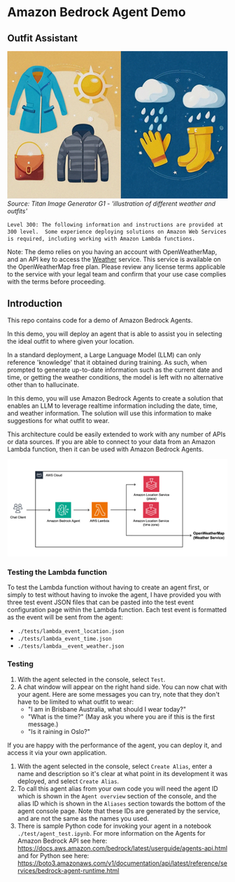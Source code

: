 # Amazon Bedrock Agent Demo 
## Outfit Assistant 

![What should I wear today?](/images/illustration-of-different-weather-and-outfits.png)
*Source: Titan Image Generator G1 - 'illustration of different weather and outfits'*

    Level 300: The following information and instructions are provided at 300 level.  Some experience deploying solutions on Amazon Web Services is required, including working with Amazon Lambda functions.

Note: The demo relies on you having an account with OpenWeatherMap, and an API key to access the [Weather](https://openweathermap.org/current) service.  This service is available on the OpenWeatherMap free plan. Please review any license terms applicable to the service with your legal team and confirm that your use case complies with the terms before proceeding.

## Introduction

This repo contains code for a demo of Amazon Bedrock Agents. 

In this demo, you will deploy an agent that is able to assist you in selecting the ideal outfit to where given your location.  

In a standard deployment, a Large Language Model (LLM) can only reference 'knowledge' that it obtained during training.  As such, when prompted to generate up-to-date information such as the current date and time, or getting the weather conditions, the model is left with no alternative other than to hallucinate.  

In this demo, you will use Amazon Bedrock Agents to create a solution that enables an LLM to leverage realtime information including the date, time, and weather information. The solution will use this information to make suggestions for what outfit to wear.

This architecture could be easily extended to work with any number of APIs or data sources.  If you are able to connect to your data from an Amazon Lambda function, then it can be used with Amazon Bedrock Agents. 

![Outfit Assistant](/images/outfit-assistant-diag-1.png)

### Testing the Lambda function

To test the Lambda function without having to create an agent first, or simply to test without having to invoke the agent, I have provided you with three test event JSON files that can be pasted into the test event configuration page within the Lambda function.  Each test event is formatted as the event will be sent from the agent:

- `./tests/lambda_event_location.json`
- `./tests/lambda_event_time.json`
- `./tests/lambda__event_weather.json`

### Testing

1. With the agent selected in the console, select `Test`. 
1. A chat window will appear on the right hand side.  You can now chat with your agent. Here are some messages you can try, note that they don't have to be limited to what outfit to wear: 
    - "I am in Brisbane Australia, what should I wear today?"
    - "What is the time?" (May ask you where you are if this is the first message.)
    - "Is it raining in Oslo?"

If you are happy with the performance of the agent, you can deploy it, and access it via your own application.

1. With the agent selected in the console, select `Create Alias`, enter a name and description so it's clear at what point in its development it was deployed, and select `Create Alias`.   
1. To call this agent alias from your own code you will need the agent ID which is shown in the `Agent overview` section of the console, and the alias ID which is shown in the `Aliases` section towards the bottom of the agent console page. Note that these IDs are generated by the service, and are not the same as the names you used.
1. There is sample Python code for invoking your agent in a notebook `./test/agent_test.ipynb`.  For more information on the Agents for Amazon Bedrock API see here: https://docs.aws.amazon.com/bedrock/latest/userguide/agents-api.html and for Python see here: https://boto3.amazonaws.com/v1/documentation/api/latest/reference/services/bedrock-agent-runtime.html 